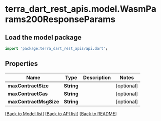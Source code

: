 # terra_dart_rest_apis.model.WasmParams200ResponseParams

## Load the model package
```dart
import 'package:terra_dart_rest_apis/api.dart';
```

## Properties
Name | Type | Description | Notes
------------ | ------------- | ------------- | -------------
**maxContractSize** | **String** |  | [optional] 
**maxContractGas** | **String** |  | [optional] 
**maxContractMsgSize** | **String** |  | [optional] 

[[Back to Model list]](../README.md#documentation-for-models) [[Back to API list]](../README.md#documentation-for-api-endpoints) [[Back to README]](../README.md)


